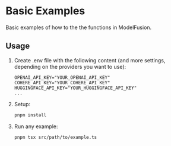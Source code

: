 # Basic Examples

Basic examples of how to the the functions in ModelFusion.

## Usage

1. Create .env file with the following content (and more settings, depending on the providers you want to use):

   ```
   OPENAI_API_KEY="YOUR_OPENAI_API_KEY"
   COHERE_API_KEY="YOUR_COHERE_API_KEY"
   HUGGINGFACE_API_KEY="YOUR_HUGGINGFACE_API_KEY"
   ...
   ```

2. Setup:

   ```sh
   pnpm install
   ```

3. Run any example:
   ```sh
   pnpm tsx src/path/to/example.ts
   ```
